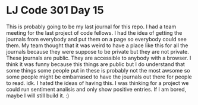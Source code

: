# LJ Code 301 Day 15

This is probably going to be my last journal for this repo. I had a team meeting for the last project of code fellows. I had the idea of getting the journals from everybody and put them on a page so everybody could see them. My team thought that it was weird to have a place like this for all the journals because they were suppose to be private but they are not private. These journals are public. They are accessible to anybody with a browser. I think it was funny because this things are public but I do understand that some things some people put in these is probably not the most awsome so some people might be embarrased to have the journals out there for people to read. idk. I hated the ideas of having this. I was thinking for a project we could run sentiment analisis and only show positive entries. If I am bored, maybe I will still build it. :)
